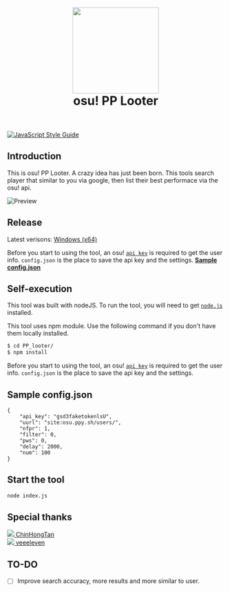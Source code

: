 <h1 align="center">
  <a href="https://github.com/Naozumi520/Sawayo"><img src="https://cdn.discordapp.com/attachments/859094490395574302/875771736744947762/PPL.png" PPL_c_icon" width="200"></a>
  <br>
  osu! PP Looter
  <br>
  <br>
</h1>

[![JavaScript Style Guide](https://cdn.rawgit.com/standard/standard/master/badge.svg)](https://github.com/standard/standard)<br/>

## Introduction
This is osu! PP Looter. A crazy idea has just been born. This tools search player that similar to you via google, then list their best performace via the osu! api.

![Preview](https://cdn.discordapp.com/attachments/859094490395574302/875778476538478642/unknown.png)

## Release
Latest verisons:
[Windows (x64)](https://github.com/Naozumi520/PP_Looter/releases/download/1.0.0/PPL_1.0.0_win.zip)

Before you start to using the tool, an osu! [`api key`](https://osu.ppy.sh/p/api) is required to get the user info. `config.json` is the place to save the api key and the settings. [**Sample config.json**](https://github.com/Naozumi520/PP_Looter#sample-configjson)

## Self-execution
This tool was built with nodeJS. To run the tool, you will need to get [`node.js`](https://nodejs.org/en/) installed.

This tool uses npm module. Use the following command if you don't have them locally installed.
```bash
$ cd PP_looter/
$ npm install
```

Before you start to using the tool, an osu! [`api key`](https://osu.ppy.sh/p/api) is required to get the user info. `config.json` is the place to save the api key and the settings.

## Sample config.json
```
{
    "api_key": "gsd3faketokenlsU",
    "uurl": "site:osu.ppy.sh/users/",
    "nfpr": 1,
    "filter": 0,
    "pws": 0,
    "delay": 2000,
    "num": 100
}
```

## Start the tool
```bash
node index.js
```

## Special thanks
[![](https://github.com/ChinHongTan.png?size=50)  ChinHongTan](https://github.com/ChinHongTan)<br/>
[![](https://github.com/veeeleven.png?size=50)  veeeleven](https://github.com/veeeleven)

## TO-DO
- [ ] Improve search accuracy, more results and more similar to user.
